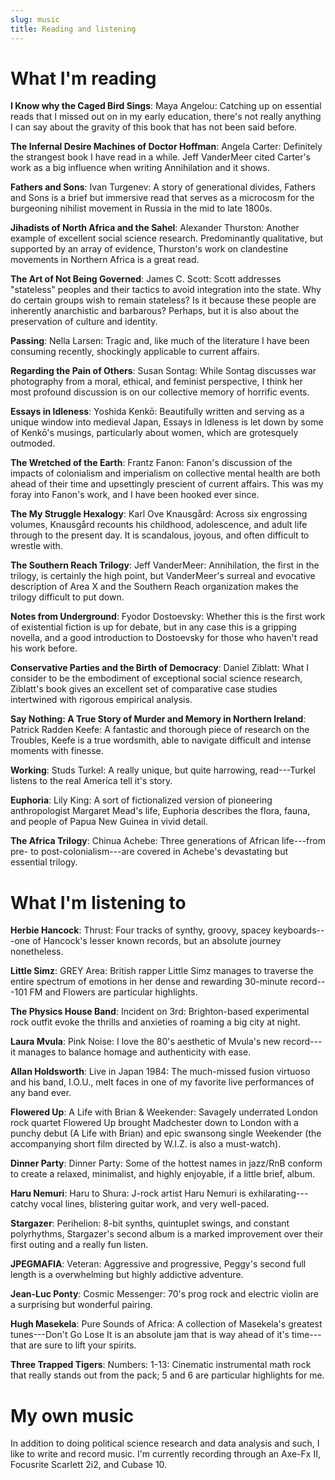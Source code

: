 ```yaml
---
slug: music
title: Reading and listening
---
```


# What I'm reading
**I Know why the Caged Bird Sings**: Maya Angelou: Catching up on essential reads that I missed out on in my early education, there's not really anything I can say about the gravity of this book that has not been said before. 

**The Infernal Desire Machines of Doctor Hoffman**: Angela Carter: Definitely the strangest book I have read in a while. Jeff VanderMeer cited Carter's work as a big influence when writing Annihilation and it shows. 

**Fathers and Sons**: Ivan Turgenev: A story of generational divides, Fathers and Sons is a brief but immersive read that serves as a microcosm for the burgeoning nihilist movement in Russia in the mid to late 1800s.

**Jihadists of North Africa and the Sahel**: Alexander Thurston: Another example of excellent social science research. Predominantly qualitative, but supported by an array of evidence, Thurston's work on clandestine movements in Northern Africa is a great read.  

**The Art of Not Being Governed**: James C. Scott: Scott addresses "stateless" peoples and their tactics to avoid integration into the state. Why do certain groups wish to remain stateless? Is it because these people are inherently anarchistic and barbarous? Perhaps, but it is also about the preservation of culture and identity. 

**Passing**: Nella Larsen: Tragic and, like much of the literature I have been consuming recently, shockingly applicable to current affairs.

**Regarding the Pain of Others**: Susan Sontag: While Sontag discusses war photography from a moral, ethical, and feminist perspective, I think her most profound discussion is on our collective memory of horrific events.

**Essays in Idleness**: Yoshida Kenkō: Beautifully written and serving as a unique window into medieval Japan, Essays in Idleness is let down by some of Kenkō's musings, particularly about women, which are grotesquely outmoded.

**The Wretched of the Earth**: Frantz Fanon: Fanon's discussion of the impacts of colonialism and imperialism on collective mental health are both ahead of their time and upsettingly prescient of current affairs. This was my foray into Fanon's work, and I have been hooked ever since.

**The My Struggle Hexalogy**: Karl Ove Knausgård: Across six engrossing volumes, Knausgård recounts his childhood, adolescence, and adult life through to the present day. It is scandalous, joyous, and often difficult to wrestle with. 

**The Southern Reach Trilogy**: Jeff VanderMeer: Annihilation, the first in the trilogy, is certainly the high point, but VanderMeer's surreal and evocative description of Area X and the Southern Reach organization makes the trilogy difficult to put down. 

**Notes from Underground**: Fyodor Dostoevsky: Whether this is the first work of existential fiction is up for debate, but in any case this is a gripping novella, and a good introduction to Dostoevsky for those who haven't read his work before. 

**Conservative Parties and the Birth of Democracy**: Daniel Ziblatt: What I consider to be the embodiment of exceptional social science research, Ziblatt's book gives an excellent set of comparative case studies intertwined with rigorous empirical analysis.  

**Say Nothing: A True Story of Murder and Memory in Northern Ireland**: Patrick Radden Keefe: A fantastic and thorough piece of research on the Troubles, Keefe is a true wordsmith, able to navigate difficult and intense moments with finesse.

**Working**: Studs Turkel: A really unique, but quite harrowing, read---Turkel listens to the real America tell it's story.

**Euphoria**: Lily King: A sort of fictionalized version of pioneering anthropologist Margaret Mead's life, Euphoria describes the flora, fauna, and people of Papua New Guinea in vivid detail.

**The Africa Trilogy**: Chinua Achebe: Three generations of African life---from pre- to post-colonialism---are covered in Achebe's devastating but essential trilogy.


# What I'm listening to
**Herbie Hancock**: Thrust: Four tracks of synthy, groovy, spacey keyboards---one of Hancock's lesser known records, but an absolute journey nonetheless. 

**Little Simz**: GREY Area: British rapper Little Simz manages to traverse the entire spectrum of emotions in her dense and rewarding 30-minute record---101 FM and Flowers are particular highlights. 

**The Physics House Band**: Incident on 3rd: Brighton-based experimental rock outfit evoke the thrills and anxieties of roaming a big city at night. 

**Laura Mvula**: Pink Noise: I love the 80's aesthetic of Mvula's new record---it manages to balance homage and authenticity with ease.

**Allan Holdsworth**: Live in Japan 1984: The much-missed fusion virtuoso and his band, I.O.U., melt faces in one of my favorite live performances of any band ever.

**Flowered Up**: A Life with Brian & Weekender: Savagely underrated London rock quartet Flowered Up brought Madchester down to London with a punchy debut (A Life with Brian) and epic swansong single Weekender (the accompanying short film directed by W.I.Z. is also a must-watch).  

**Dinner Party**: Dinner Party: Some of the hottest names in jazz/RnB conform to create a relaxed, minimalist, and highly enjoyable, if a little brief, album.   

**Haru Nemuri**: Haru to Shura: J-rock artist Haru Nemuri is exhilarating---catchy vocal lines, blistering guitar work, and very well-paced. 

**Stargazer**: Perihelion: 8-bit synths, quintuplet swings, and constant polyrhythms, Stargazer's second album is a marked improvement over their first outing and a really fun listen.

**JPEGMAFIA**: Veteran: Aggressive and progressive, Peggy's second full length is a overwhelming but highly addictive adventure.

**Jean-Luc Ponty**: Cosmic Messenger: 70's prog rock and electric violin are a surprising but wonderful pairing.

**Hugh Masekela**: Pure Sounds of Africa: A collection of Masekela's greatest tunes---Don't Go Lose It is an absolute jam that is way ahead of it's time---that are sure to lift your spirits.

**Three Trapped Tigers**: Numbers: 1-13: Cinematic instrumental math rock that really stands out from the pack; 5 and 6 are particular highlights for me. 

# My own music
In addition to doing political science research and data analysis and such, I like to write and record music. I'm currently recording through an Axe-Fx II, Focusrite Scarlett 2i2, and Cubase 10.
